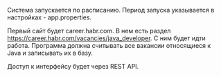 Система запускается по расписанию. Период запуска указывается в настройках - app.properties.

Первый сайт будет career.habr.com. В нем есть раздел https://career.habr.com/vacancies/java_developer. С ним будет идти работа. Программа должна считывать все вакансии относящиеся к Java и записывать их в базу.

Доступ к интерфейсу будет через REST API.